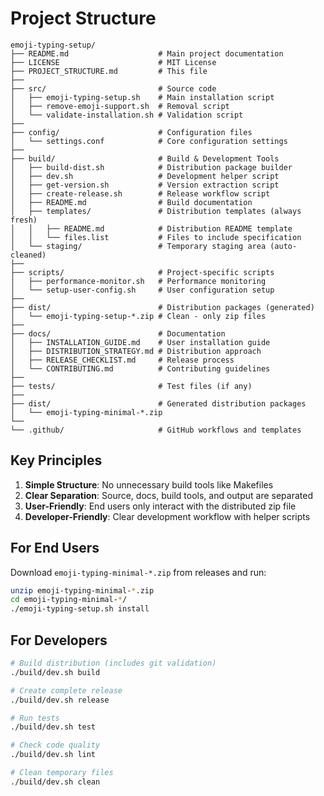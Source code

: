 # Project Structure

```
emoji-typing-setup/
├── README.md                    # Main project documentation
├── LICENSE                      # MIT License
├── PROJECT_STRUCTURE.md         # This file
├──
├── src/                         # Source code
│   ├── emoji-typing-setup.sh    # Main installation script
│   ├── remove-emoji-support.sh  # Removal script
│   └── validate-installation.sh # Validation script
├──
├── config/                      # Configuration files
│   └── settings.conf            # Core configuration settings
├──
├── build/                       # Build & Development Tools
│   ├── build-dist.sh            # Distribution package builder
│   ├── dev.sh                   # Development helper script
│   ├── get-version.sh           # Version extraction script
│   ├── create-release.sh        # Release workflow script
│   ├── README.md                # Build documentation
│   ├── templates/               # Distribution templates (always fresh)
│   │   ├── README.md            # Distribution README template
│   │   └── files.list           # Files to include specification
│   └── staging/                 # Temporary staging area (auto-cleaned)
├──
├── scripts/                     # Project-specific scripts
│   ├── performance-monitor.sh   # Performance monitoring
│   └── setup-user-config.sh     # User configuration setup
├──
├── dist/                        # Distribution packages (generated)
│   └── emoji-typing-setup-*.zip # Clean - only zip files
├──
├── docs/                        # Documentation
│   ├── INSTALLATION_GUIDE.md    # User installation guide
│   ├── DISTRIBUTION_STRATEGY.md # Distribution approach
│   ├── RELEASE_CHECKLIST.md     # Release process
│   └── CONTRIBUTING.md          # Contributing guidelines
├──
├── tests/                       # Test files (if any)
├──
├── dist/                        # Generated distribution packages
│   └── emoji-typing-minimal-*.zip
└──
└── .github/                     # GitHub workflows and templates
```

## Key Principles

1. **Simple Structure**: No unnecessary build tools like Makefiles
2. **Clear Separation**: Source, docs, build tools, and output are separated
3. **User-Friendly**: End users only interact with the distributed zip file
4. **Developer-Friendly**: Clear development workflow with helper scripts

## For End Users

Download `emoji-typing-minimal-*.zip` from releases and run:

```bash
unzip emoji-typing-minimal-*.zip
cd emoji-typing-minimal-*/
./emoji-typing-setup.sh install
```

## For Developers

```bash
# Build distribution (includes git validation)
./build/dev.sh build

# Create complete release
./build/dev.sh release

# Run tests
./build/dev.sh test

# Check code quality
./build/dev.sh lint

# Clean temporary files
./build/dev.sh clean
```
